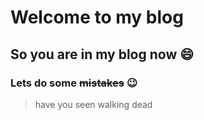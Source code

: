 # Welcome to my blog
## So you are in my blog now :smile:
### Lets do some ~~mistakes~~ :wink:
> have you seen walking dead

